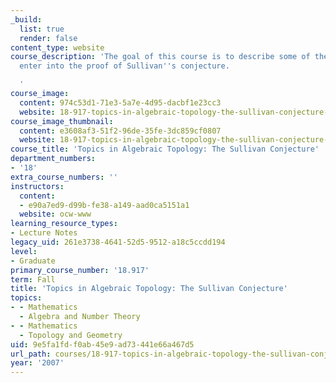 ```yaml
---
_build:
  list: true
  render: false
content_type: website
course_description: 'The goal of this course is to describe some of the tools which
  enter into the proof of Sullivan''s conjecture.

  '
course_image:
  content: 974c53d1-71e3-5a7e-4d95-dacbf1e23cc3
  website: 18-917-topics-in-algebraic-topology-the-sullivan-conjecture-fall-2007
course_image_thumbnail:
  content: e3608af3-51f2-96de-35fe-3dc859cf0807
  website: 18-917-topics-in-algebraic-topology-the-sullivan-conjecture-fall-2007
course_title: 'Topics in Algebraic Topology: The Sullivan Conjecture'
department_numbers:
- '18'
extra_course_numbers: ''
instructors:
  content:
  - e90a7ed9-d99b-fe38-a149-aad0ca5151a1
  website: ocw-www
learning_resource_types:
- Lecture Notes
legacy_uid: 261e3738-4641-52d5-9512-a18c5ccdd194
level:
- Graduate
primary_course_number: '18.917'
term: Fall
title: 'Topics in Algebraic Topology: The Sullivan Conjecture'
topics:
- - Mathematics
  - Algebra and Number Theory
- - Mathematics
  - Topology and Geometry
uid: 9e5fa1fd-f0ab-45e9-ad73-441e66a467d5
url_path: courses/18-917-topics-in-algebraic-topology-the-sullivan-conjecture-fall-2007
year: '2007'
---
```

